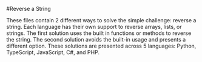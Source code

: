 #Reverse a String

These files contain 2 different ways to solve the simple challenge: reverse a string. Each language has their own support to reverse arrays, lists, or strings.
The first solution uses the built in functions or methods to reverse the string. The second solution avoids the built-in usage and presents a different 
option. 
These solutions are presented across 5 languages: Python, TypeScript, JavaScript, C#, and PHP. 
